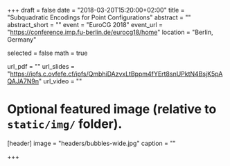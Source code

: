 +++
draft = false
date = "2018-03-20T15:20:00+02:00"
title = "Subquadratic Encodings for Point Configurations"
abstract = ""
abstract_short = ""
event = "EuroCG 2018"
event_url = "https://conference.imp.fu-berlin.de/eurocg18/home"
location = "Berlin, Germany"

selected = false
math = true

url_pdf = ""
url_slides = "https://ipfs.c.ovfefe.cf/ipfs/QmbhiDAzvxLtBppm4fYErt8snUPktN4BsjK5pAQAJA7N9n"
url_video = ""

# Optional featured image (relative to `static/img/` folder).
[header]
image = "headers/bubbles-wide.jpg"
caption = ""

+++

<!--Embed your slides or video here using-->
<!--[shortcodes](https://gcushen.github.io/hugo-academic-demo/post/writing-markdown-latex/).-->
<!--Further details can easily be added using *Markdown* and $\rm \LaTeX$ math-->
<!--code. -->
